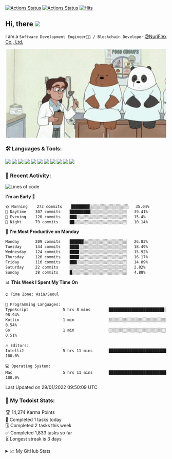 
[![Actions Status](https://github.com/ddok2/ddok2/workflows/Todoist%20Readme/badge.svg)](https://github.com/ddok2/ddok2/actions)
[![Actions Status](https://github.com/ddok2/ddok2/workflows/wakatime-stats/badge.svg)](https://github.com/ddok2/ddok2/actions)
[![Hits](https://hits.seeyoufarm.com/api/count/incr/badge.svg?url=https%3A%2F%2Fgithub.com%2Fddok2&count_bg=%23FF9595&title_bg=%23555555&icon=github.svg&icon_color=%23FFFFFF&title=hits&edge_flat=false)](https://hits.seeyoufarm.com)

<!-- ![visitors](https://visitor-badge.laobi.icu/badge?page_id=ddok2.ddok2) -->
## Hi, there <img src="https://raw.githubusercontent.com/MartinHeinz/MartinHeinz/master/wave.gif" width="25px">

I am a `Software Development Engineer🧑‍💻 / Blockchain Developer` [@NuriFlex Co., Ltd.](https://nuriflex.com)


<p align="center">
<img align="center" alt="GIF" src="img/debugging.gif" />
</p>


### 🛠 Languages & Tools:
<p>
    <img src="https://img.shields.io/badge/go-%2300ADD8.svg?&style=for-the-badge&logo=go&logoColor=white"/>
    <img src="https://img.shields.io/badge/node.js%20-%2343853D.svg?&style=for-the-badge&logo=node.js&logoColor=white"/>
    <img src="https://img.shields.io/badge/javascript%20-%23323330.svg?&style=for-the-badge&logo=javascript&logoColor=%23F7DF1E"/>
    <img src="https://img.shields.io/badge/typescript%20-%23007ACC.svg?&style=for-the-badge&logo=typescript&logoColor=white"/>
    <img src="https://img.shields.io/badge/python%20-%2314354C.svg?&style=for-the-badge&logo=python&logoColor=white"/>
    <img src="https://img.shields.io/badge/react%20-%2320232a.svg?&style=for-the-badge&logo=react&logoColor=%2361DAFB"/>
    <img src="https://img.shields.io/badge/AWS%20-%23FF9900.svg?&style=for-the-badge&logo=amazon-aws&logoColor=white"/>
    <img src="https://img.shields.io/badge/Google%20Cloud%20-%234285F4.svg?&style=for-the-badge&logo=google-cloud&logoColor=white"/>
    <img src="https://img.shields.io/badge/docker%20-%230db7ed.svg?&style=for-the-badge&logo=docker&logoColor=white"/>
    <img src="https://img.shields.io/badge/kubernetes%20-%23326ce5.svg?&style=for-the-badge&logo=kubernetes&logoColor=white"/>
    <img src="https://img.shields.io/badge/ansible%20-%231A1918.svg?&style=for-the-badge&logo=ansible&logoColor=white"/>
</p>

### 🌈 Recent Activity:
<!--START_SECTION:waka-->
![Lines of code](https://img.shields.io/badge/From%20Hello%20World%20I%27ve%20Written-274%20Thousand%20lines%20of%20code-blue)

**I'm an Early 🐤** 

```text
🌞 Morning    273 commits    ████████░░░░░░░░░░░░░░░░░   35.04% 
🌆 Daytime    307 commits    █████████░░░░░░░░░░░░░░░░   39.41% 
🌃 Evening    120 commits    ███░░░░░░░░░░░░░░░░░░░░░░   15.4% 
🌙 Night      79 commits     ██░░░░░░░░░░░░░░░░░░░░░░░   10.14%

```
📅 **I'm Most Productive on Monday** 

```text
Monday       209 commits    ██████░░░░░░░░░░░░░░░░░░░   26.83% 
Tuesday      144 commits    ████░░░░░░░░░░░░░░░░░░░░░   18.49% 
Wednesday    124 commits    ████░░░░░░░░░░░░░░░░░░░░░   15.92% 
Thursday     126 commits    ████░░░░░░░░░░░░░░░░░░░░░   16.17% 
Friday       116 commits    ███░░░░░░░░░░░░░░░░░░░░░░   14.89% 
Saturday     22 commits     ░░░░░░░░░░░░░░░░░░░░░░░░░   2.82% 
Sunday       38 commits     █░░░░░░░░░░░░░░░░░░░░░░░░   4.88%

```


📊 **This Week I Spent My Time On** 

```text
⌚︎ Time Zone: Asia/Seoul

💬 Programming Languages: 
TypeScript               5 hrs 8 mins        ████████████████████████░   98.94% 
Kotlin                   1 min               ░░░░░░░░░░░░░░░░░░░░░░░░░   0.54% 
Go                       1 min               ░░░░░░░░░░░░░░░░░░░░░░░░░   0.51%

🔥 Editors: 
IntelliJ                 5 hrs 11 mins       █████████████████████████   100.0%

💻 Operating System: 
Mac                      5 hrs 11 mins       █████████████████████████   100.0%

```


 Last Updated on 29/01/2022 09:50:09 UTC
<!--END_SECTION:waka-->

### 🚧 My Todoist Stats:
<!-- TODO-IST:START -->
🏆  14,274 Karma Points           
🌸  Completed 1 tasks today           
🗓  Completed 2 tasks this week           
✅  Completed 1,833 tasks so far           
⏳  Longest streak is 3 days
<!-- TODO-IST:END -->

<details>
<summary>📈 My GitHub Stats</summary>
<p align="center"> <img src="https://github-readme-stats.vercel.app/api?username=ddok2&show_icons=true" alt="ddok2" />
</details>
